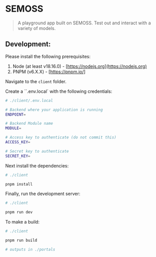 # SEMOSS

> A playground app built on SEMOSS. Test out and interact with a variety of models.

## Development:

Please install the following prerequisites:

1. Node (at least v18.16.0) - [https://nodejs.org](https://nodejs.org)
2. PNPM (v6.X.X) - [https://pnpm.io/]

Navigate to the `client` folder.

Create a ``.env.local` with the following credentials:

```sh
# ./client/.env.local

# Backend where your application is running
ENDPOINT=

# Backend Module name
MODULE=

# Access key to authenticate (do not commit this)
ACCESS_KEY=

# Secret key to authenticate
SECRET_KEY=

```

Next install the dependencies:

```sh
# ./client

pnpm install
```

Finally, run the development server:

```sh
# ./client

pnpm run dev
```

To make a build:

```sh
# ./client

pnpm run build

# outputs in ./portals
```
